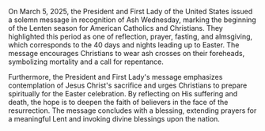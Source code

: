 On March 5, 2025, the President and First Lady of the United States issued a solemn message in recognition of Ash Wednesday, marking the beginning of the Lenten season for American Catholics and Christians. They highlighted this period as one of reflection, prayer, fasting, and almsgiving, which corresponds to the 40 days and nights leading up to Easter. The message encourages Christians to wear ash crosses on their foreheads, symbolizing mortality and a call for repentance.

Furthermore, the President and First Lady's message emphasizes contemplation of Jesus Christ's sacrifice and urges Christians to prepare spiritually for the Easter celebration. By reflecting on His suffering and death, the hope is to deepen the faith of believers in the face of the resurrection. The message concludes with a blessing, extending prayers for a meaningful Lent and invoking divine blessings upon the nation.